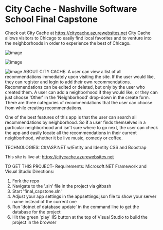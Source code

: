 # City Cache - Nashville Software School Final Capstone
Check out City Cache at https://citycache.azurewebsites.net
City Cache allows visitors to Chicago to easily find local favorites and to venture into the neighborhoods in order to 
experience the best of Chicago. 

![image](https://user-images.githubusercontent.com/39492964/48176788-58c5bc80-e2d7-11e8-993a-9fa7522d35c8.png)

![image](https://user-images.githubusercontent.com/39492964/48176794-63805180-e2d7-11e8-9124-0341000fde39.png)

![image](https://user-images.githubusercontent.com/39492964/48176803-6bd88c80-e2d7-11e8-8127-9f28bba15c6c.png)
ABOUT CITY CACHE:
A user can view a list of all recommendations immediately upon visiting the site. If the user would like, they can register and 
login to add their own recommendations. Recommendations can be edited or deleted, but only by the user who created them. A user 
can add a neighborhood if they would like, or they can just choose 'Other' in the 'Neighborhood' drop-down in the create form. 
There are three categories of recommendations that the user can choose from while creating recommendations.

One of the best features of this app is that the user can search all recommendations by neighborhood. So if a user finds themselves
in a particular neighborhood and isn't sure where to go next, the user can check the app and easily locate all the recommendations
in their current neighborhood, whether it be live music, comedy or coffee.

TECHNOLOGIES:
C#/ASP.NET w/Entity and Identity
CSS and Boostrap

This site is live at: https://citycache.azurewebsites.net

TO GET THIS PROJECT-
Requirements: Microsoft.NET Framework and Visual Studio
Directions:
1) Fork the repo
2) Navigate to the '.sln' file in the project via gitbash
3) Start 'final_capstone.sln'
4) Adjust your app settings in the appsettings.json file to show your server name instead of the current one
5) Run 'dotnet ef database update' in the command line to get the database for the project
6) Hit the green 'play' IIS button at the top of Visual Studio to build the project in the browser
